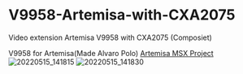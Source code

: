 # V9958-Artemisa-with-CXA2075
Video extension Artemisa V9958 with CXA2075 (Composiet)

V9958 for Artemisa(Made Alvaro Polo) [Artemisa MSX Project](https://github.com/apoloval/artemisa)
![20220515_141815](https://user-images.githubusercontent.com/89305963/168472678-c68ff72f-f331-4091-90bb-17e7fa84d92b.jpg)
![20220515_141830](https://user-images.githubusercontent.com/89305963/168472682-5f7a43af-759d-40e6-bcff-28cf4d081cc4.jpg)
